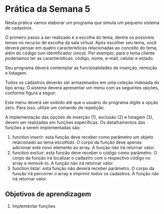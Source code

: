 # Prática da Semana 5

Nesta prática vamos elaborar um programa que simula um pequeno sistema de cadastros.

O primeiro passo a ser realizado é a escolha do tema, dentre os possíveis temas no recurso de escolha da sala virtual. Após escolher seu tema, você deverá pensar em quatro características relacionadas ao conceito do tema, além do código (um identificador único). Por exemplo, para o tema cliente poderíamos ter as características: código, nome, e-mail, celular e estado.

Seu programa deverá contemplar as funcionalidades de inserção, remoção e listagem.

Todos os cadastros deverão ser armazenados em uma coleção indexada do tipo array. O sistema deverá apresentar um menu com as seguintes opções, conforme figura a seguir:

Este menu deverá ser exibido até que o usuário do programa digite a opção zero. Para isso, utilize um comando de repetição.

A implementação das opções de inserção (1), exclusão (2) e listagem (3), devem ser realizadas em funções específicas. Os detalhamentos das funções a serem implementadas são:

1. function inserir: esta função deve receber como parâmetro um objeto relacionado ao tema escolhido. O corpo da função deve apenas adicionar este novo elemento ao array. A função não irá retornar valor.
2. function excluir: esta função deve receber o código como parâmetro. O corpo da função irá localizar o cadastro com o respectivo código no array e removê-lo. A função não irá retornar valor.
3. function listar: esta função não deverá receber parâmetro. O corpo da função irá percorrer o array e imprimir todos os cadastros. A função não irá retornar valor.



## Objetivos de aprendizagem

1. Implementar funções